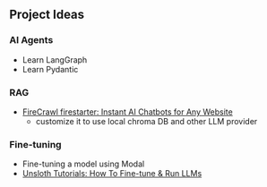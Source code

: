 ## Project Ideas

### AI Agents
* Learn LangGraph
* Learn Pydantic

### RAG
* [FireCrawl firestarter: Instant AI Chatbots for Any Website](https://github.com/firecrawl/firestarter)
  * customize it to use local chroma DB and other LLM provider

### Fine-tuning
* Fine-tuning a model using Modal
* [Unsloth Tutorials: How To Fine-tune & Run LLMs](https://docs.unsloth.ai/basics/tutorials-how-to-fine-tune-and-run-llms)


